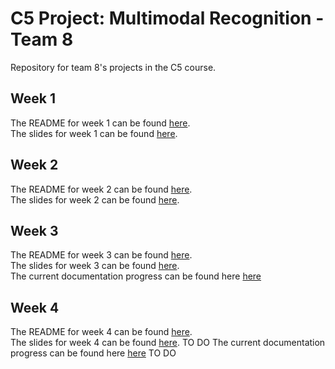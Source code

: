 # C5 Project: Multimodal Recognition - Team 8

Repository for team 8's projects in the C5 course.  

## Week 1

The README for week 1 can be found [here](./week1/README.md).  
The slides for week 1 can be found [here]().

## Week 2

The README for week 2 can be found [here](./week2/README.md).  
The slides for week 2 can be found [here](https://docs.google.com/presentation/d/1etahJ3YuBjsGzXGbmmyZ7ifsmGFF8GMM-0VSV1iVXjw/edit?usp=sharing).

## Week 3

The README for week 3 can be found [here](./week3/README.md).  
The slides for week 3 can be found [here](https://github.com/grig001/mcv-c5-team8/blob/main/week3/group8_task3.pdf).  
The current documentation progress can be found here [here](https://overleaf.cvc.uab.cat/read/rnmqpjqzhzqw#dd9996)

## Week 4

The README for week 4 can be found [here](./week4/README.md).  
The slides for week 4 can be found [here](https://github.com/grig001/mcv-c5-team8/blob/main/week3/group8_task3.pdf).  TO DO
The current documentation progress can be found here [here](https://overleaf.cvc.uab.cat/read/rnmqpjqzhzqw#dd9996) TO DO
